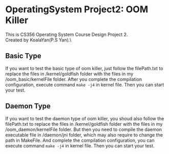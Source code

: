 # OperatingSystem Project2: OOM Killer
This is CS356 Operating System Course Design Project 2.\
Created by KoalaYan(P.S Yan).\
## Basic Type
If you want to test the basic type of oom killer, just follow the filePath.txt to replace the files in /kernel/goldfish folder with the files in my /oom_basic/kernelFile folder. After you complete the compilation configuration, execute command `make -j4` in kernel file. Then you can start your test.
##   Daemon Type
If you want to test the daemon type of oom killer, you shoud also follow the filePath.txt to replace the files in /kernel/goldfish folder with the files in my /oom_daemon/kernelFile folder. But then you need to compile the daemon executable file in /daemon/jni folder, which may also require to change the path in MakeFile. And complete the compilation configuration, you can execute command `make -j4` in kernel file. Then you can start your test.